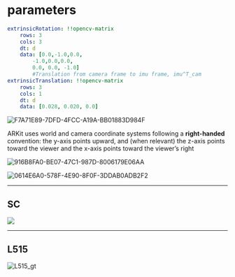 # parameters

``` yaml
extrinsicRotation: !!opencv-matrix
    rows: 3
    cols: 3
    dt: d
    data: [0.0,-1.0,0.0, 
        -1.0,0.0,0.0, 
        0.0, 0.0, -1.0]
        #Translation from camera frame to imu frame, imu^T_cam
extrinsicTranslation: !!opencv-matrix
    rows: 3
    cols: 1
    dt: d
    data: [0.028, 0.020, 0.0]
```

![F7A71E89-7DFD-4FCC-A19A-BB01883D984F](https://tva1.sinaimg.cn/large/0081Kckwly1gkz6u9hw6cj30jq0uiwqw.jpg)

ARKit uses world and camera coordinate systems following a **right-handed** convention: the y-axis points upward, and (when relevant) the z-axis points toward the viewer and the x-axis points toward the viewer’s right



![916B8FA0-BE07-47C1-987D-8006179E06AA](https://tva1.sinaimg.cn/large/0081Kckwly1gkz6uqctdkj31660o61im.jpg)



![0614E6A0-578F-4E90-8F0F-3DDAB0ADB2F2](https://tva1.sinaimg.cn/large/0081Kckwly1gkz6v1o5vdj30ig0ykauo.jpg)



---

## SC

![](https://tva1.sinaimg.cn/large/0081Kckwly1glrlauwm3gj31440u0kjn.jpg)

----

## L515

![L515_gt](https://tva1.sinaimg.cn/large/0081Kckwly1glrlcbcu3zj30w80rw44t.jpg)

